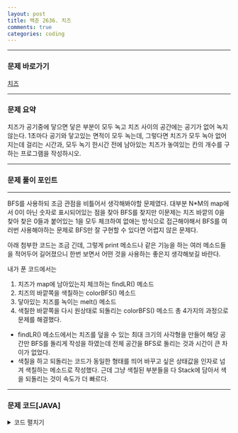 ```yaml
---
layout: post
title: 백준 2636. 치즈
comments: true 
categories: coding
---
```

- - -
### 문제 바로가기
[치즈](https://www.acmicpc.net/problem/2636)
- - - 
### 문제 요약 
치즈가 공기중에 닿으면 닿은 부분이 모두 녹고 치즈 사이의 공간에는 공기가 없어 녹지 않는다.
1초마다 공기와 닿고있는 면적이 모두 녹는데, 그렇다면 치즈가 모두 녹아 없어지는데 걸리는 시간과, 모두 녹기 한시간 전에 남아있는 치즈가 놓여있는 칸의 개수를 구하는 프로그램을 작성하시오.

- - -

### 문제 풀이 포인트
- - - 
BFS를 사용하되 조금 관점을 비틀어서 생각해봐야할 문제였다. 대부분 N*M의 map에서 0이 아닌 숫자로 표시되어있는 점을 찾아 BFS를 찾지만 이문제는 치즈 바깥의 0을 찾아 찾은 0들과 붙어있는 1을 모두 체크하여 없애는 방식으로 접근해야해서 BFS를 여러번 사용해야하는 문제로 BFS만 잘 구현할 수 있다면 어렵지 않은 문제다.

아래 첨부한 코드는 조금 긴데, 그렇게 print 메소드나 같은 기능을 하는 여러 메소드들을 적어두어 길어졌으니 한번 보면서 어떤 것을 사용하는 좋은지 생각해보길 바란다.

내가 푼 코드에서는
1. 치즈가 map에 남아있는지 체크하는 findLR() 메소드
2. 치즈의 바깥쪽을 색칠하는 colorBFS() 메소드
3. 닿아있는 치즈를 녹이는 melt() 메소드
4. 색칠한 바깥쪽을 다시 원상태로 되돌리는 colorBFS() 메소드
총 4가지의 과정으로 문제를 해결했다.

* findLR() 메소드에서는 치즈를 덮을 수 있는 최대 크기의 사각형을 만들어 해당 공간만 BFS를 돌리게 작성을 하였는데 전체 공간을 BFS로 돌리는 것과 시간이 큰 차이가 없었다.
* 색칠을 하고 되돌리는 코드가 동일한 형태를 띄어 바꾸고 싶은 상태값을 인자로 넘겨 색칠하는 메소드로 작성했다. 근데 그냥 색칠된 부분들을 다 Stack에 담아서 색을 되돌리는 것이 속도가 더 빠르다.


- - -
###  문제 코드[JAVA]
<details>
<summary>코드 펼치기</summary>
<div markdown="1">

- - -
```java

import java.util.*;
import java.io.*;

public class Main {
  static int N, M;
  static int[][] map;
  static int lx, ly, rx, ry;
  static int ansCnt, ansTime;
  static class Point {
    int x, y;

    public Point(int x, int y) {
      super();
      this.x = x;
      this.y = y;
    }
  }

  public static void main(String[] args) throws IOException {
    BufferedReader br = new BufferedReader(new InputStreamReader(System.in));
    StringTokenizer st = new StringTokenizer(br.readLine());
    N = Integer.parseInt(st.nextToken());
    M = Integer.parseInt(st.nextToken());
    map = new int[N][M];
    // 사각형을 만들기 위한 x, y 좌표 설정
    lx = Integer.MAX_VALUE;
    ly = Integer.MAX_VALUE;
    rx = 0;
    ry = 0;
    for(int i = 0; i < N; i++) {
      st = new StringTokenizer(br.readLine());
      for(int j = 0; j < M; j++) {
        map[i][j] = Integer.parseInt(st.nextToken());
      }
    }
    function();
    System.out.println(ansTime);
    System.out.println(ansCnt);
  }
  
  private static void function() {
    ansCnt = 0;
    ansTime = 0;
    while(findLR()) {
      Point start = new Point(lx -1, ly -1);
      colorBFS(start, 2);
      ansCnt = melt();
      colorBFS(start, 0);
      //delete();
      ansTime++;
    }
    
  }
  // 2로 색칠한 스택에 담겨있는 좌표들을 되돌리는 메소드
  private static void delete() {
    while(!stack.isEmpty()) {
      Point cur = stack.pop();
      map[cur.x][cur.y] = 0;
     }
    
  }
  // 치즈를 녹이는 메소드, 2와 맞닿아있으면 다 녹인다.
  private static int melt() {
    int cnt = 0;
    for(int i = lx-1; i <= rx +1; i++) {
      for(int j = ly -1; j <= ry+1; j++) {
        if(map[i][j] == 1) {
          for(int d = 0; d < 4; d++) {
            int nx = i + dx[d];
            int ny = j + dy[d];
            if(map[nx][ny] == 2) {
              cnt++;
              map[i][j] = 0;
              break;
            }
          }
        }
      }
    }
    //print();
    return cnt;
  }
  // 치즈를 사각형으로 덮을 수 있는 가장 작은 사각형 구하기
  private static boolean findLR() {
    boolean flag = false;
    for(int i = 0; i < N; i++) {
      for(int j = 0; j < M; j++) {
        if(map[i][j] == 1) {
          flag = true;
          lx = Math.min(i, lx);
          ly = Math.min(j, ly);
          rx = Math.max(i, rx);
          ry = Math.max(j, ry);
        }
      }
    }
    return flag;
  }
  static int[] dx = {-1, 0, 1, 0};
  static int[] dy = {0, 1, 0, -1};
  static Stack<Point> stack = new Stack<>();
  // 색칠하기 BFS
  private static void colorBFS(Point start, int color) {

    Queue<Point> queue = new LinkedList<>();
    boolean[][] v= new boolean[N][M];
    queue.add(start);
    v[start.x][start.y] = true;
    map[start.x][start.y]= color; 
    stack.add(start);
    // 1을 둘러싸고 있는 벽면을 다 칠함
    while(!queue.isEmpty()) {
      Point cur = queue.poll();
      for(int d = 0; d < 4; d++) {
        int nx = cur.x + dx[d];
        int ny = cur.y + dy[d];
        if(safy(nx, ny) && !v[nx][ny] && map[nx][ny] == Math.abs(2 - color)) {
          map[nx][ny] = color;
          queue.offer(new Point(nx,ny));
          stack.add(new Point(nx, ny));
        }
      }
    }
    //print();
    
  }
  private static void print() {
    for(int i = 0; i < N; i++) {
      for(int j = 0; j < M; j++) {
        System.out.print(map[i][j] + " ");
      }
      System.out.println();
    }
  }
  private static boolean safy(int nx, int ny) {
    if(nx >= lx-1 && nx <= rx+1 && ny >= ly -1 && ny <= ry+1) return true;
    else return false;
  }
}


```
</div>
</details>